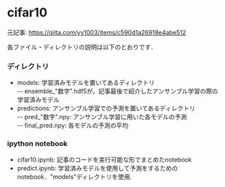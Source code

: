 # cifar10
元記事: https://qiita.com/yy1003/items/c590d1a26918e4abe512

各ファイル・ディレクトリの説明は以下のとおりです．  

### ディレクトリ
- models: 学習済みモデルを置いてあるディレクトリ   
-- ensemble_"数字".hdf5が，記事最後で紹介したアンサンブル学習の際の学習済みモデル   
- predictions: アンサンブル学習での予測を置いてあるディレクトリ  
-- pred_"数字".npy: アンサンブル学習に用いた各モデルの予測   
-- final_pred.npy: 各モデルの予測の平均

### ipython notebook
- cifar10.ipynb: 記事のコードを実行可能な形でまとめたnotebook
- predict.ipynb: 学習済みモデルを使用して予測をするためのnotebook．"models"ディレクトリを使用.

